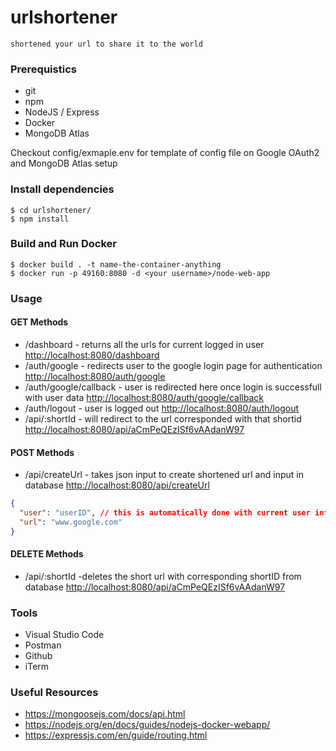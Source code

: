 # urlshortener

`shortened your url to share it to the world`

### Prerequistics

- git
- npm
- NodeJS / Express
- Docker
- MongoDB Atlas

Checkout config/exmaple.env for template of config file on Google OAuth2 and MongoDB Atlas setup

### Install dependencies

```
$ cd urlshortener/
$ npm install
```

### Build and Run Docker

```
$ docker build . -t name-the-container-anything
$ docker run -p 49160:8080 -d <your username>/node-web-app
```

### Usage

#### GET Methods

- /dashboard - returns all the urls for current logged in user [http://localhost:8080/dashboard](http://localhost:8080/dashboard)
- /auth/google - redirects user to the google login page for authentication [http://localhost:8080/auth/google](http://localhost:8080/auth/google)
- /auth/google/callback - user is redirected here once login is successfull with user data [http://localhost:8080/auth/google/callback](http://localhost:8080/auth/google/callback)
- /auth/logout - user is logged out [http://localhost:8080/auth/logout](http://localhost:8080/auth/logout)
- /api/:shortId - will redirect to the url corresponded with that shortid [http://localhost:8080/api/aCmPeQEzISf6vAAdanW97](http://localhost:8080/api/aCmPeQEzISf6vAAdanW97)

#### POST Methods

- /api/createUrl - takes json input to create shortened url and input in database [http://localhost:8080/api/createUrl](http://localhost:8080/api/createUrl)

```json
{
  "user": "userID", // this is automatically done with current user info
  "url": "www.google.com"
}
```

#### DELETE Methods

- /api/:shortId -deletes the short url with corresponding shortID from database [http://localhost:8080/api/aCmPeQEzISf6vAAdanW97](http://localhost:8080/api/aCmPeQEzISf6vAAdanW97)

### Tools

- Visual Studio Code
- Postman
- Github
- iTerm

### Useful Resources

- https://mongoosejs.com/docs/api.html
- https://nodejs.org/en/docs/guides/nodejs-docker-webapp/
- https://expressjs.com/en/guide/routing.html
